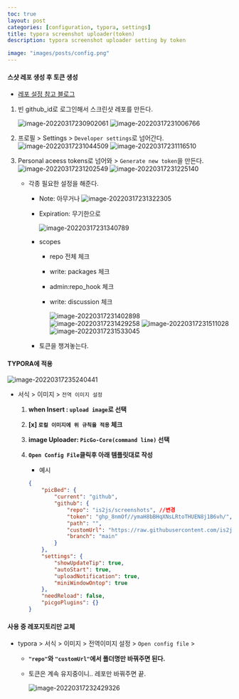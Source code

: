 ```yaml
---
toc: true
layout: post
categories: [configuration, typora, settings]
title: typora screenshot uploader(token)
description: typora screenshot uploader setting by token

image: "images/posts/config.png"
---
```


#### 스샷 레포 생성 후 토큰 생성

- [레포 설정 참고 블로그](https://taeuk-gang.github.io/wiki/Typora%20%EC%8B%A0%EA%B8%B0%EB%8A%A5%20-%20%EC%9D%B4%EB%AF%B8%EC%A7%80%20%EC%9E%90%EB%8F%99%20%EC%97%85%EB%A1%9C%EB%93%9C/)



1. 빈 github_id로 로그인해서 스크린샷 레포를 만든다.

    ![image-20220317230902061](https://raw.githubusercontent.com/is2js/screenshots/main/image-20220317230902061.png)
    ![image-20220317231006766](https://raw.githubusercontent.com/is2js/screenshots/main/image-20220317231006766.png)

2. 프로필 > Settings > `Developer settings`로 넘어간다.
    ![image-20220317231044509](https://raw.githubusercontent.com/is2js/screenshots/main/image-20220317231044509.png)
    ![image-20220317231116510](https://raw.githubusercontent.com/is2js/screenshots/main/image-20220317231116510.png)





3. Personal aceess tokens로 넘어와 > `Generate new token`을 만든다.
    ![image-20220317231202549](https://raw.githubusercontent.com/is2js/screenshots/main/image-20220317231202549.png)
    ![image-20220317231225140](https://raw.githubusercontent.com/is2js/screenshots/main/image-20220317231225140.png)

    - 각종 필요한 설정을 해준다.

        - Note: 아무거나
            ![image-20220317231322305](https://raw.githubusercontent.com/is2js/screenshots/main/image-20220317231322305.png)

        - Expiration: 무기한으로

            ![image-20220317231340789](https://raw.githubusercontent.com/is2js/screenshots/main/image-20220317231340789.png)

        - scopes

            - repo 전체 체크

            - write: packages 체크

            - admin:repo_hook 체크

            - write: discussion 체크

                ![image-20220317231402898](https://raw.githubusercontent.com/is2js/screenshots/main/image-20220317231402898.png)
                ![image-20220317231429258](https://raw.githubusercontent.com/is2js/screenshots/main/image-20220317231429258.png)
                ![image-20220317231511028](https://raw.githubusercontent.com/is2js/screenshots/main/image-20220317231511028.png)
                ![image-20220317231533045](https://raw.githubusercontent.com/is2js/screenshots/main/image-20220317231533045.png)

        - 토큰을 챙겨놓는다.

            







#### TYPORA에 적용

![image-20220317235240441](https://raw.githubusercontent.com/is2js/screenshots/main/image-20220317235240441.png)

- 서식 > 이미지 > `전역 이미지 설정`

    1. **when Insert : `upload image`로 선택**

    2. **[x] `로컬 이미지에 위 규칙을 적용` 체크**

    3. **image Uploader: `PicGo-Core(command line)` 선택**

    4. **`Open Config File`클릭후 아래 템플릿대로 작성**

        - 예시

        ```json
        {
            "picBed": {
                "current": "github",
                "github": {
                    "repo": "is2js/screenshots", //변경
                    "token": "ghp_8nmOf//ymaH8bBHqXNsLRtoTHUEN8j1B6vh/", //변경
                    "path": "",
                    "customUrl": "https://raw.githubusercontent.com/is2js/screenshots/main", //변경
                    "branch": "main"
                }
            },
            "settings": {
                "showUpdateTip": true,
                "autoStart": true,
                "uploadNotification": true,
                "miniWindowOntop": true
            },
            "needReload": false,
            "picgoPlugins": {}
        }
        ```

        







#### 사용 중 레포지토리만 교체

- typora > 서식 > 이미지 > 전역이미지 설정 > `Open config file` > 

    - **`"repo"`와 `"customUrl"`에서 폴더명만 바꿔주면 된다.**

    - 토큰은 계속 유지중이니.. 레포만 바꿔주면 끝.

        ![image-20220317232429326](https://raw.githubusercontent.com/is2js/screenshots/main/image-20220317232429326.png)

